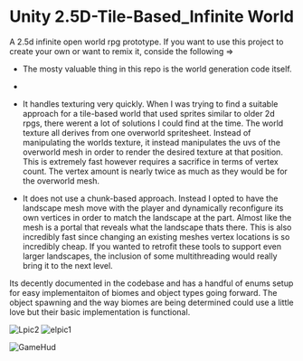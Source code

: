 # Unity 2.5D-Tile-Based_Infinite World
A 2.5d infinite open world rpg prototype.
If you want to use this project to create your own or want to remix it, conside the following =>

- The mosty valuable thing in this repo is the world generation code itself.
- 
- It handles texturing very quickly. When I was trying to find a suitable approach for a tile-based world that used sprites similar to older 2d rpgs, there werent a lot of solutions I could find at the time. 
The world texture all derives from one overworld spritesheet. Instead of manipulating the worlds texture, it instead manipulates the uvs of the overworld mesh in order to render the desired texture at that position. This is extremely fast however requires a sacrifice in terms of vertex count. The vertex amount is nearly twice as much as they would be for the overworld mesh.

- It does not use a chunk-based approach. Instead I opted to have the landscape mesh move with the player and dynamically reconfigure its own vertices in order to match the landscape at the part. Almost like the mesh is a portal that reveals what the landscape thats there. This is also incredibly fast since changing an existing meshes vertex locations is so incredibly cheap. If you wanted to retrofit these tools to support even larger landscapes, the inclusion of some multithreading would really bring it to the next level.

Its decently documented in the codebase and has a handful of enums setup for easy implementaiton of biomes and object types going forward.
The object spawning and the way biomes are being determined could use a little love but their basic implementation is functional.

![Lpic2](https://user-images.githubusercontent.com/80863542/125507269-a8fcc5b9-0d6a-4586-82f3-25003c6b13a4.png)
![elpic1](https://user-images.githubusercontent.com/80863542/125507274-fe3ba72f-9962-46e9-bb2d-761d9a67f3f0.png)

![GameHud](https://user-images.githubusercontent.com/80863542/143786550-50a429e5-5e1f-4834-b2d1-caeb547a60db.png)
